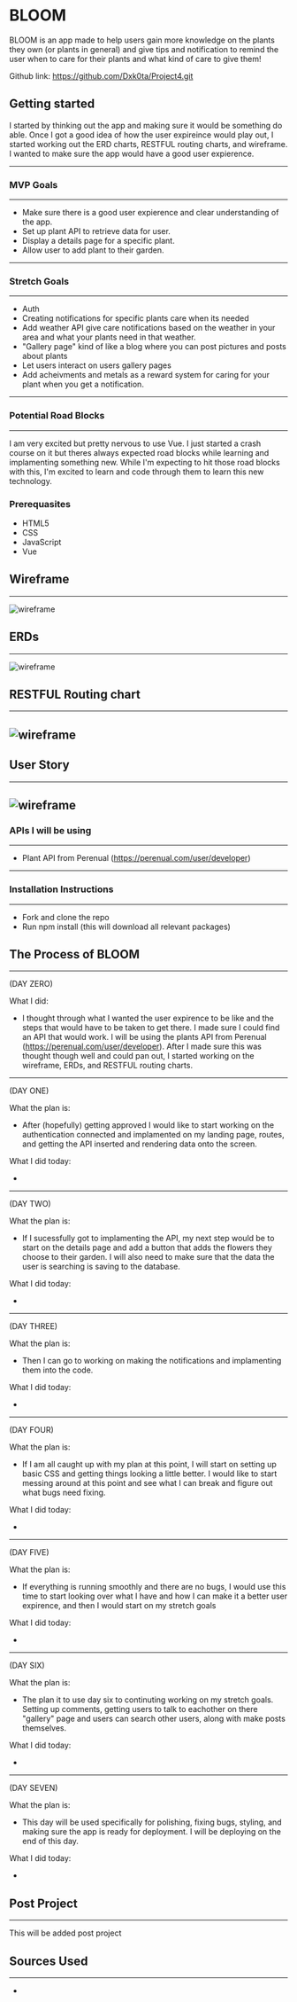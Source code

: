 # BLOOM
BLOOM is an app made to help users gain more knowledge on the plants they own (or plants in general) and give tips and notification to remind the user when to care for their plants and what kind of care to give them!

Github link: https://github.com/Dxk0ta/Project4.git

## Getting started
I started by thinking out the app and making sure it would be something do able. Once I got a good idea of how the user expireince would play out, I started working out the ERD charts, RESTFUL routing charts, and wireframe. I wanted to make sure the app would have a good user expierence.

---

### MVP Goals
---
* Make sure there is a good user expierence and clear understanding of the app.
* Set up plant API to retrieve data for user.
* Display a details page for a specific plant.
* Allow user to add plant to their garden.

---

### Stretch Goals
---
* Auth
* Creating notifications for specific plants care when its needed
* Add weather API give care notifications based on the weather in your area and what your plants need in that weather.
* "Gallery page" kind of like a blog where you can post pictures and posts about plants
* Let users interact on users gallery pages
* Add acheivments and metals as a reward system for caring for your plant when you get a notification.

---

### Potential Road Blocks
---
I am very excited but pretty nervous to use Vue. I just started a crash course on it but theres always expected road blocks while learning and implamenting something new. While I'm expecting to hit those road blocks with this, I'm excited to learn and code through them to learn this new technology.

### Prerequasites
* HTML5
* CSS
* JavaScript
* Vue

## Wireframe
---

![wireframe](./assets/wireframe.png)

## ERDs
---

![wireframe](./assets/erds.png)

## RESTFUL Routing chart
---

![wireframe](./assets/restful.png)
---

## User Story
---

![wireframe](./assets/userstory.png)
---

### APIs I will be using
---
* Plant API from Perenual (https://perenual.com/user/developer)
---

### Installation Instructions
---
* Fork and clone the repo
* Run npm install (this will download all relevant packages)

## The Process of BLOOM
---
(DAY ZERO)

What I did:

* I thought through what I wanted the user expirence to be like and the steps that would have to be taken to get there. I made sure I could find an API that would work. I will be using the plants API from Perenual (https://perenual.com/user/developer). After I made sure this was thought though well and could pan out, I started working on the wireframe, ERDs, and RESTFUL routing charts.

---
(DAY ONE)

What the plan is:

* After (hopefully) getting approved I would like to start working on the authentication connected and implamented on my landing page, routes, and getting the API inserted and rendering data onto the screen.

What I did today:

* 

---
(DAY TWO)

What the plan is:

* If I sucessfully got to implamenting the API, my next step would be to start on the details page and add a button that adds the flowers they choose to their garden. I will also need to make sure that the data the user is searching is saving to the database.

What I did today:

* 

---
(DAY THREE)

What the plan is:

* Then I can go to working on making the notifications and implamenting them into the code.

What I did today:

* 

---
(DAY FOUR)

What the plan is:

* If I am all caught up with my plan at this point, I will start on setting up basic CSS and getting things looking a little better. I would like to start messing around at this point and see what I can break and figure out what bugs need fixing.

What I did today:

* 

---
(DAY FIVE)

What the plan is:

* If everything is running smoothly and there are no bugs, I would use this time to start looking over what I have and how I can make it a better user expirence, and then I would start on my stretch goals

What I did today:

* 

---
(DAY SIX)

What the plan is:

* The plan it to use day six to continuting working on my stretch goals. Setting up comments, getting users to talk to eachother on there "gallery" page and users can search other users, along with make posts themselves.

What I did today:

* 

--- 
(DAY SEVEN)

What the plan is:

* This day will be used specifically for polishing, fixing bugs, styling, and making sure the app is ready for deployment. I will be deploying on the end of this day.

What I did today:

* 

## Post Project
---
This will be added post project

## Sources Used
---
* 



